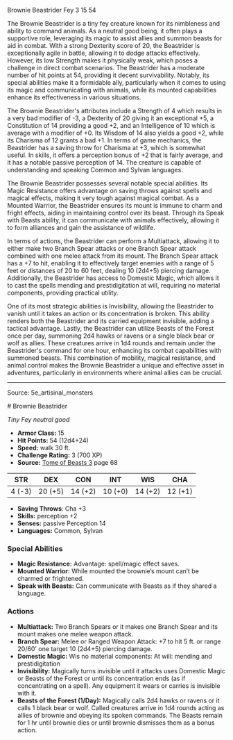 <MonsterName/>Brownie Beastrider</MonsterName>
<CreatureType/>Fey</CreatureType>
<CR/>3</CR>
<AC/>15</AC>
<HP/>54</HP>
<summary>The Brownie Beastrider is a tiny fey creature known for its nimbleness and ability to command animals. As a neutral good being, it often plays a supportive role, leveraging its magic to assist allies and summon beasts for aid in combat. With a strong Dexterity score of 20, the Beastrider is exceptionally agile in battle, allowing it to dodge attacks effectively. However, its low Strength makes it physically weak, which poses a challenge in direct combat scenarios. The Beastrider has a moderate number of hit points at 54, providing it decent survivability. Notably, its special abilities make it a formidable ally, particularly when it comes to using its magic and communicating with animals, while its mounted capabilities enhance its effectiveness in various situations.</summary>

<detail>

The Brownie Beastrider's attributes include a Strength of 4 which results in a very bad modifier of -3, a Dexterity of 20 giving it an exceptional +5, a Constitution of 14 providing a good +2, and an Intelligence of 10 which is average with a modifier of +0. Its Wisdom of 14 also yields a good +2, while its Charisma of 12 grants a bad +1. In terms of game mechanics, the Beastrider has a saving throw for Charisma at +3, which is somewhat useful. In skills, it offers a perception bonus of +2 that is fairly average, and it has a notable passive perception of 14. The creature is capable of understanding and speaking Common and Sylvan languages.

The Brownie Beastrider possesses several notable special abilities. Its Magic Resistance offers advantage on saving throws against spells and magical effects, making it very tough against magical combat. As a Mounted Warrior, the Beastrider ensures its mount is immune to charm and fright effects, aiding in maintaining control over its beast. Through its Speak with Beasts ability, it can communicate with animals effectively, allowing it to form alliances and gain the assistance of wildlife.

In terms of actions, the Beastrider can perform a Multiattack, allowing it to either make two Branch Spear attacks or one Branch Spear attack combined with one melee attack from its mount. The Branch Spear attack has a +7 to hit, enabling it to effectively target enemies with a range of 5 feet or distances of 20 to 60 feet, dealing 10 (2d4+5) piercing damage. Additionally, the Beastrider has access to Domestic Magic, which allows it to cast the spells mending and prestidigitation at will, requiring no material components, providing practical utility. 

One of its most strategic abilities is Invisibility, allowing the Beastrider to vanish until it takes an action or its concentration is broken. This ability renders both the Beastrider and its carried equipment invisible, adding a tactical advantage. Lastly, the Beastrider can utilize Beasts of the Forest once per day, summoning 2d4 hawks or ravens or a single black bear or wolf as allies. These creatures arrive in 1d4 rounds and remain under the Beastrider's command for one hour, enhancing its combat capabilities with summoned beasts. This combination of mobility, magical resistance, and animal control makes the Brownie Beastrider a unique and effective asset in adventures, particularly in environments where animal allies can be crucial.</detail>



---

Source: 5e_artisinal_monsters

<statblock>
# Brownie Beastrider

*Tiny* *Fey* *neutral good*

- **Armor Class:** 15
- **Hit Points:** 54 (12d4+24)
- **Speed:** walk 30 ft.
- **Challenge Rating:** 3 (700 XP)
- **Source:** [Tome of Beasts 3](https://koboldpress.com/kpstore/product/tome-of-beasts-3-for-5th-edition/) page 68

| STR | DEX | CON | INT | WIS | CHA |
| --- | --- | --- | --- | --- | --- |
| 4 (-3) | 20 (+5) | 14 (+2) | 10 (+0) | 14 (+2) | 12 (+1) |

- **Saving Throws**: Cha +3
- **Skills:** perception +2
- **Senses:** passive Perception 14
- **Languages:** Common, Sylvan

### Special Abilities

- **Magic Resistance:** Advantage: spell/magic effect saves.
- **Mounted Warrior:** While mounted the brownie’s mount can’t be charmed or frightened.
- **Speak with Beasts:** Can communicate with Beasts as if they shared a language.

### Actions

- **Multiattack:** Two Branch Spears or it makes one Branch Spear and its mount makes one melee weapon attack.
- **Branch Spear:** Melee or Ranged Weapon Attack: +7 to hit 5 ft. or range 20/60' one target 10 (2d4+5) piercing damage.
- **Domestic Magic:** Wis no material components: At will: mending and prestidigitation
- **Invisibility:** Magically turns invisible until it attacks uses Domestic Magic or Beasts of the Forest or until its concentration ends (as if concentrating on a spell). Any equipment it wears or carries is invisible with it.
- **Beasts of the Forest (1/Day):** Magically calls 2d4 hawks or ravens or it calls 1 black bear or wolf. Called creatures arrive in 1d4 rounds acting as allies of brownie and obeying its spoken commands. The Beasts remain for 1 hr until brownie dies or until brownie dismisses them as a bonus action.


</statblock>


